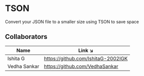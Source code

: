 # TSON
Convert your JSON file to a smaller size using TSON to save space

## Collaborators


| Name                          | Link ↘️                             |
|-------------------------------|------------------------------------|
| Ishita G                      | https://github.com/IshitaG-2002IGK |
| Vedha Sankar                  | https://github.com/VedhaSankar     |


